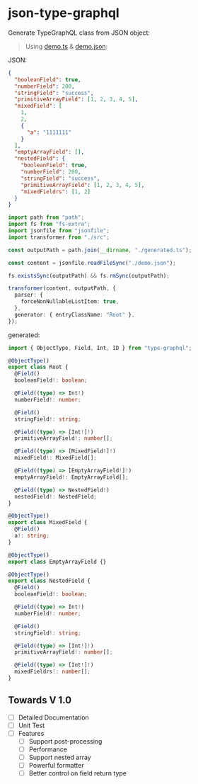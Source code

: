 # json-type-graphql

Generate TypeGraphQL class from JSON object:

> Using [demo.ts](demo.ts) & [demo.json](demo.json):

JSON:

```json
{
  "booleanField": true,
  "numberField": 200,
  "stringField": "success",
  "primitiveArrayField": [1, 2, 3, 4, 5],
  "mixedField": [
    1,
    2,
    {
      "a": "1111111"
    }
  ],
  "emptyArrayField": [],
  "nestedField": {
    "booleanField": true,
    "numberField": 200,
    "stringField": "success",
    "primitiveArrayField": [1, 2, 3, 4, 5],
    "mixedFieldrs": [1, 2]
  }
}
```

```typescript
import path from "path";
import fs from "fs-extra";
import jsonfile from "jsonfile";
import transformer from "./src";

const outputPath = path.join(__dirname, "./generated.ts");

const content = jsonfile.readFileSync("./demo.json");

fs.existsSync(outputPath) && fs.rmSync(outputPath);

transformer(content, outputPath, {
  parser: {
    forceNonNullableListItem: true,
  },
  generator: { entryClassName: "Root" },
});
```

generated:

```typescript
import { ObjectType, Field, Int, ID } from "type-graphql";

@ObjectType()
export class Root {
  @Field()
  booleanField!: boolean;

  @Field((type) => Int!)
  numberField!: number;

  @Field()
  stringField!: string;

  @Field((type) => [Int!]!)
  primitiveArrayField!: number[];

  @Field((type) => [MixedField!]!)
  mixedField!: MixedField[];

  @Field((type) => [EmptyArrayField!]!)
  emptyArrayField!: EmptyArrayField[];

  @Field((type) => NestedField!)
  nestedField!: NestedField;
}

@ObjectType()
export class MixedField {
  @Field()
  a!: string;
}

@ObjectType()
export class EmptyArrayField {}

@ObjectType()
export class NestedField {
  @Field()
  booleanField!: boolean;

  @Field((type) => Int!)
  numberField!: number;

  @Field()
  stringField!: string;

  @Field((type) => [Int!]!)
  primitiveArrayField!: number[];

  @Field((type) => [Int!]!)
  mixedFieldrs!: number[];
}
```

## Towards V 1.0

- [ ] Detailed Documentation
- [ ] Unit Test
- [ ] Features
  - [ ] Support post-processing
  - [ ] Performance
  - [ ] Support nested array
  - [ ] Powerful formatter
  - [ ] Better control on field return type
